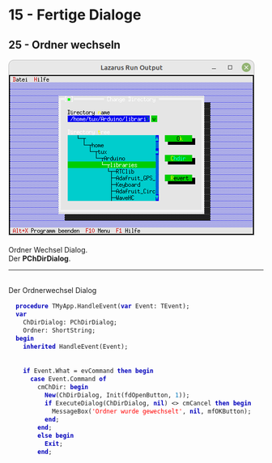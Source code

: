 <html>
    <b><h1>15 - Fertige Dialoge</h1></b>
    <b><h2>25 - Ordner wechseln</h2></b>
<img src="image.png" alt="Selfhtml"><br><br>
Ordner Wechsel Dialog.<br>
Der <b>PChDirDialog</b>.<br>
<hr><br>
Der Ordnerwechsel Dialog<br>
<pre><code>  <b><font color="0000BB">procedure</font></b> TMyApp.HandleEvent(<b><font color="0000BB">var</font></b> Event: TEvent);
  <b><font color="0000BB">var</font></b>
    ChDirDialog: PChDirDialog;
    Ordner: ShortString;
  <b><font color="0000BB">begin</font></b>
    <b><font color="0000BB">inherited</font></b> HandleEvent(Event);
<br>
    <b><font color="0000BB">if</font></b> Event.What = evCommand <b><font color="0000BB">then</font></b> <b><font color="0000BB">begin</font></b>
      <b><font color="0000BB">case</font></b> Event.Command <b><font color="0000BB">of</font></b>
        cmChDir: <b><font color="0000BB">begin</font></b>
          <b><font color="0000BB">New</font></b>(ChDirDialog, Init(fdOpenButton, <font color="#0077BB">1</font>));
          <b><font color="0000BB">if</font></b> ExecuteDialog(ChDirDialog, <b><font color="0000BB">nil</font></b>) <> cmCancel <b><font color="0000BB">then</font></b> <b><font color="0000BB">begin</font></b>
            MessageBox(<font color="#FF0000">'Ordner wurde gewechselt'</font>, <b><font color="0000BB">nil</font></b>, mfOKButton);
          <b><font color="0000BB">end</font></b>;
        <b><font color="0000BB">end</font></b>;
        <b><font color="0000BB">else</font></b> <b><font color="0000BB">begin</font></b>
          <b><font color="0000BB">Exit</font></b>;
        <b><font color="0000BB">end</font></b>;</code></pre>
<br>
</html>
